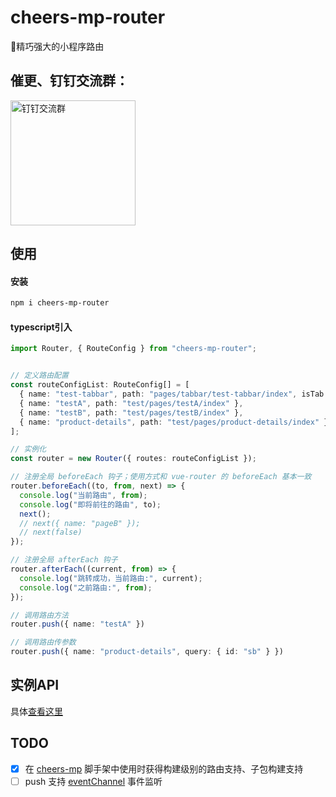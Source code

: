 # cheers-mp-router
🚦精巧强大的小程序路由

## 催更、钉钉交流群：

<img width="200" alt="钉钉交流群" src="https://image-static.segmentfault.com/428/097/4280971404-5e8c793fa8d8f_articlex" />

## 使用

#### 安装
``` bash
npm i cheers-mp-router
```

#### typescript引入
``` typescript
import Router, { RouteConfig } from "cheers-mp-router";


// 定义路由配置
const routeConfigList: RouteConfig[] = [
  { name: "test-tabbar", path: "pages/tabbar/test-tabbar/index", isTab: true },
  { name: "testA", path: "test/pages/testA/index" },
  { name: "testB", path: "test/pages/testB/index" },
  { name: "product-details", path: "test/pages/product-details/index" }
];

// 实例化
const router = new Router({ routes: routeConfigList });

// 注册全局 beforeEach 钩子；使用方式和 vue-router 的 beforeEach 基本一致
router.beforeEach((to, from, next) => {
  console.log("当前路由", from);
  console.log("即将前往的路由", to);
  next();
  // next({ name: "pageB" });
  // next(false)
});

// 注册全局 afterEach 钩子
router.afterEach((current, from) => {
  console.log("跳转成功，当前路由:", current);
  console.log("之前路由:", from);
});

// 调用路由方法
router.push({ name: "testA" })

// 调用路由传参数
router.push({ name: "product-details", query: { id: "sb" } })
```

## 实例API

具体[查看这里](./dist/types/index.d.ts)

## TODO
- [x] 在 [cheers-mp](https://github.com/bigmeow/cheers-mp) 脚手架中使用时获得构建级别的路由支持、子包构建支持
- [ ] push 支持 [eventChannel](https://developers.weixin.qq.com/miniprogram/dev/api/route/wx.navigateTo.html) 事件监听
